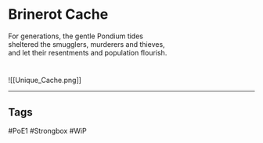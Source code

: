 # Brinerot Cache
For generations, the gentle Pondium tides  
sheltered the smugglers, murderers and thieves,  
and let their resentments and population flourish.

#
![[Unique_Cache.png]]

---
## Tags
#PoE1 
#Strongbox
#WiP